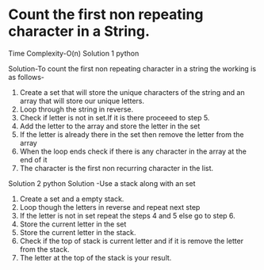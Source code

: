 # Count the first non repeating character in a String.

Time Complexity-O(n)
Solution 1 python

Solution-To count the first non repeating character in a string the working is as follows-

1. Create a set that will store the unique characters of the string and an array that will store our unique letters.
2. Loop through the string in reverse.
3. Check if letter is not in set.If it is there proceeed to step 5.
4. Add the letter to the array and store the letter in the set
5. If the letter is already there in the set then remove the letter from the array
6. When the loop ends check if there is any character in the array at the end of it
7. The character is the first non recurring character in the list.

Solution 2 python
Solution -Use a stack along with an set

1. Create a set and a empty stack.
2. Loop though the letters in reverse and repeat next step
3. If the letter is not in set repeat the steps 4 and 5 else go to step 6.
4. Store the current letter in the set
5. Store the current letter in the stack.
6. Check if the top of stack is current letter and if it is remove the letter from the stack.
7. The letter at the top of the stack is your result.
